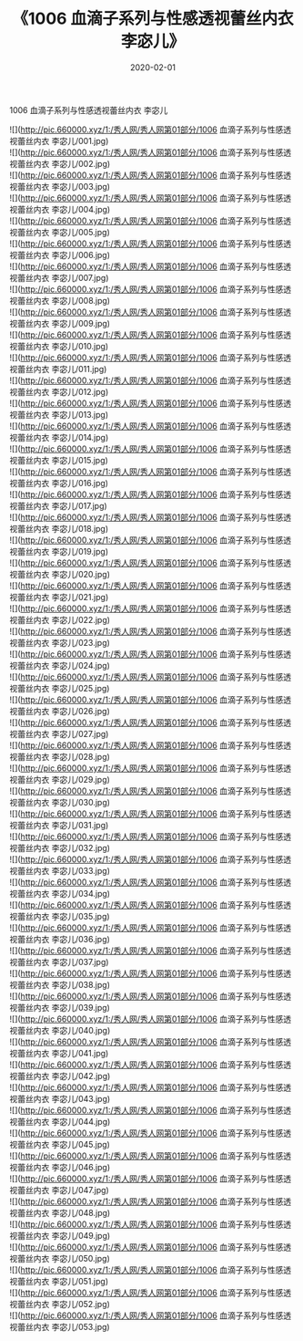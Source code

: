 ﻿---
layout: post
title:  《1006 血滴子系列与性感透视蕾丝内衣 李宓儿》
date:   2020-02-01
img: http://pic.660000.xyz/1:/秀人网/秀人网第01部分/1006 血滴子系列与性感透视蕾丝内衣 李宓儿/000.jpg
categories: [美女, 清纯, 唯美]
---

1006 血滴子系列与性感透视蕾丝内衣 李宓儿

  ![](http://pic.660000.xyz/1:/秀人网/秀人网第01部分/1006 血滴子系列与性感透视蕾丝内衣 李宓儿/001.jpg) <br> ![](http://pic.660000.xyz/1:/秀人网/秀人网第01部分/1006 血滴子系列与性感透视蕾丝内衣 李宓儿/002.jpg) <br> ![](http://pic.660000.xyz/1:/秀人网/秀人网第01部分/1006 血滴子系列与性感透视蕾丝内衣 李宓儿/003.jpg) <br> ![](http://pic.660000.xyz/1:/秀人网/秀人网第01部分/1006 血滴子系列与性感透视蕾丝内衣 李宓儿/004.jpg) <br> ![](http://pic.660000.xyz/1:/秀人网/秀人网第01部分/1006 血滴子系列与性感透视蕾丝内衣 李宓儿/005.jpg) <br> ![](http://pic.660000.xyz/1:/秀人网/秀人网第01部分/1006 血滴子系列与性感透视蕾丝内衣 李宓儿/006.jpg) <br> ![](http://pic.660000.xyz/1:/秀人网/秀人网第01部分/1006 血滴子系列与性感透视蕾丝内衣 李宓儿/007.jpg) <br> ![](http://pic.660000.xyz/1:/秀人网/秀人网第01部分/1006 血滴子系列与性感透视蕾丝内衣 李宓儿/008.jpg) <br> ![](http://pic.660000.xyz/1:/秀人网/秀人网第01部分/1006 血滴子系列与性感透视蕾丝内衣 李宓儿/009.jpg) <br> ![](http://pic.660000.xyz/1:/秀人网/秀人网第01部分/1006 血滴子系列与性感透视蕾丝内衣 李宓儿/010.jpg) <br> ![](http://pic.660000.xyz/1:/秀人网/秀人网第01部分/1006 血滴子系列与性感透视蕾丝内衣 李宓儿/011.jpg) <br> ![](http://pic.660000.xyz/1:/秀人网/秀人网第01部分/1006 血滴子系列与性感透视蕾丝内衣 李宓儿/012.jpg) <br> ![](http://pic.660000.xyz/1:/秀人网/秀人网第01部分/1006 血滴子系列与性感透视蕾丝内衣 李宓儿/013.jpg) <br> ![](http://pic.660000.xyz/1:/秀人网/秀人网第01部分/1006 血滴子系列与性感透视蕾丝内衣 李宓儿/014.jpg) <br> ![](http://pic.660000.xyz/1:/秀人网/秀人网第01部分/1006 血滴子系列与性感透视蕾丝内衣 李宓儿/015.jpg) <br> ![](http://pic.660000.xyz/1:/秀人网/秀人网第01部分/1006 血滴子系列与性感透视蕾丝内衣 李宓儿/016.jpg) <br> ![](http://pic.660000.xyz/1:/秀人网/秀人网第01部分/1006 血滴子系列与性感透视蕾丝内衣 李宓儿/017.jpg) <br> ![](http://pic.660000.xyz/1:/秀人网/秀人网第01部分/1006 血滴子系列与性感透视蕾丝内衣 李宓儿/018.jpg) <br> ![](http://pic.660000.xyz/1:/秀人网/秀人网第01部分/1006 血滴子系列与性感透视蕾丝内衣 李宓儿/019.jpg) <br> ![](http://pic.660000.xyz/1:/秀人网/秀人网第01部分/1006 血滴子系列与性感透视蕾丝内衣 李宓儿/020.jpg) <br> ![](http://pic.660000.xyz/1:/秀人网/秀人网第01部分/1006 血滴子系列与性感透视蕾丝内衣 李宓儿/021.jpg) <br> ![](http://pic.660000.xyz/1:/秀人网/秀人网第01部分/1006 血滴子系列与性感透视蕾丝内衣 李宓儿/022.jpg) <br> ![](http://pic.660000.xyz/1:/秀人网/秀人网第01部分/1006 血滴子系列与性感透视蕾丝内衣 李宓儿/023.jpg) <br> ![](http://pic.660000.xyz/1:/秀人网/秀人网第01部分/1006 血滴子系列与性感透视蕾丝内衣 李宓儿/024.jpg) <br> ![](http://pic.660000.xyz/1:/秀人网/秀人网第01部分/1006 血滴子系列与性感透视蕾丝内衣 李宓儿/025.jpg) <br> ![](http://pic.660000.xyz/1:/秀人网/秀人网第01部分/1006 血滴子系列与性感透视蕾丝内衣 李宓儿/026.jpg) <br> ![](http://pic.660000.xyz/1:/秀人网/秀人网第01部分/1006 血滴子系列与性感透视蕾丝内衣 李宓儿/027.jpg) <br> ![](http://pic.660000.xyz/1:/秀人网/秀人网第01部分/1006 血滴子系列与性感透视蕾丝内衣 李宓儿/028.jpg) <br> ![](http://pic.660000.xyz/1:/秀人网/秀人网第01部分/1006 血滴子系列与性感透视蕾丝内衣 李宓儿/029.jpg) <br> ![](http://pic.660000.xyz/1:/秀人网/秀人网第01部分/1006 血滴子系列与性感透视蕾丝内衣 李宓儿/030.jpg) <br> ![](http://pic.660000.xyz/1:/秀人网/秀人网第01部分/1006 血滴子系列与性感透视蕾丝内衣 李宓儿/031.jpg) <br> ![](http://pic.660000.xyz/1:/秀人网/秀人网第01部分/1006 血滴子系列与性感透视蕾丝内衣 李宓儿/032.jpg) <br> ![](http://pic.660000.xyz/1:/秀人网/秀人网第01部分/1006 血滴子系列与性感透视蕾丝内衣 李宓儿/033.jpg) <br> ![](http://pic.660000.xyz/1:/秀人网/秀人网第01部分/1006 血滴子系列与性感透视蕾丝内衣 李宓儿/034.jpg) <br> ![](http://pic.660000.xyz/1:/秀人网/秀人网第01部分/1006 血滴子系列与性感透视蕾丝内衣 李宓儿/035.jpg) <br> ![](http://pic.660000.xyz/1:/秀人网/秀人网第01部分/1006 血滴子系列与性感透视蕾丝内衣 李宓儿/036.jpg) <br> ![](http://pic.660000.xyz/1:/秀人网/秀人网第01部分/1006 血滴子系列与性感透视蕾丝内衣 李宓儿/037.jpg) <br> ![](http://pic.660000.xyz/1:/秀人网/秀人网第01部分/1006 血滴子系列与性感透视蕾丝内衣 李宓儿/038.jpg) <br> ![](http://pic.660000.xyz/1:/秀人网/秀人网第01部分/1006 血滴子系列与性感透视蕾丝内衣 李宓儿/039.jpg) <br> ![](http://pic.660000.xyz/1:/秀人网/秀人网第01部分/1006 血滴子系列与性感透视蕾丝内衣 李宓儿/040.jpg) <br> ![](http://pic.660000.xyz/1:/秀人网/秀人网第01部分/1006 血滴子系列与性感透视蕾丝内衣 李宓儿/041.jpg) <br> ![](http://pic.660000.xyz/1:/秀人网/秀人网第01部分/1006 血滴子系列与性感透视蕾丝内衣 李宓儿/042.jpg) <br> ![](http://pic.660000.xyz/1:/秀人网/秀人网第01部分/1006 血滴子系列与性感透视蕾丝内衣 李宓儿/043.jpg) <br> ![](http://pic.660000.xyz/1:/秀人网/秀人网第01部分/1006 血滴子系列与性感透视蕾丝内衣 李宓儿/044.jpg) <br> ![](http://pic.660000.xyz/1:/秀人网/秀人网第01部分/1006 血滴子系列与性感透视蕾丝内衣 李宓儿/045.jpg) <br> ![](http://pic.660000.xyz/1:/秀人网/秀人网第01部分/1006 血滴子系列与性感透视蕾丝内衣 李宓儿/046.jpg) <br> ![](http://pic.660000.xyz/1:/秀人网/秀人网第01部分/1006 血滴子系列与性感透视蕾丝内衣 李宓儿/047.jpg) <br> ![](http://pic.660000.xyz/1:/秀人网/秀人网第01部分/1006 血滴子系列与性感透视蕾丝内衣 李宓儿/048.jpg) <br> ![](http://pic.660000.xyz/1:/秀人网/秀人网第01部分/1006 血滴子系列与性感透视蕾丝内衣 李宓儿/049.jpg) <br> ![](http://pic.660000.xyz/1:/秀人网/秀人网第01部分/1006 血滴子系列与性感透视蕾丝内衣 李宓儿/050.jpg) <br> ![](http://pic.660000.xyz/1:/秀人网/秀人网第01部分/1006 血滴子系列与性感透视蕾丝内衣 李宓儿/051.jpg) <br> ![](http://pic.660000.xyz/1:/秀人网/秀人网第01部分/1006 血滴子系列与性感透视蕾丝内衣 李宓儿/052.jpg) <br> ![](http://pic.660000.xyz/1:/秀人网/秀人网第01部分/1006 血滴子系列与性感透视蕾丝内衣 李宓儿/053.jpg) <br>